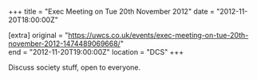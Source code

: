 +++
title = "Exec Meeting on Tue 20th November 2012"
date = "2012-11-20T18:00:00Z"

[extra]
original = "https://uwcs.co.uk/events/exec-meeting-on-tue-20th-november-2012-1474489069668/"    
end = "2012-11-20T19:00:00Z"
location = "DCS"
+++

Discuss society stuff, open to everyone.

